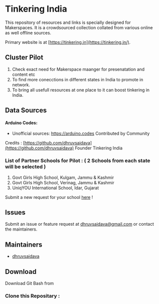 # Tinkering India 

This repository of resources and links is specially designed for Makerspaces. It is a crowdsourced collection collated from various online as well offline sources.

Primary website is at [https://tinkering.in](https://tinkering.in/).


## Cluster Pilot

1.  Check exact need for Makerspace maanger for presenatation and content etc
2.  To find more conecctions in different states in India to promote in network.
3.  To bring all usefull resources at one place to it can boost tinkering in India.

## Data Sources

#### Arduino Codes:

- Unofficial sources: https://arduino.codes  Contributed by Community 

Credits : [https://github.com/dhruvsaidava](https://github.com/dhruvsaidava) Founder Tinkering India

### List of Partner Schools for Pilot : ( 2 Schools from each state will be selected )

1. Govt Girls High School, Kulgam, Jammu & Kashmir
2. Govt Girls High School, Verinag, Jammu & Kashmir
3. UniqYOU International School, Idar, Gujarat

Submit a new request for your school [here](https://bit.ly/ptinrms) !



## Issues

Submit an issue or feature request at dhruvsaidava@gmail.com or contact the maintainers.

## Maintainers

- [dhruvsaidava](https://github.com/dhruvsaidava)

## Download

Download Git Bash from 

### Clone this Repositary :

